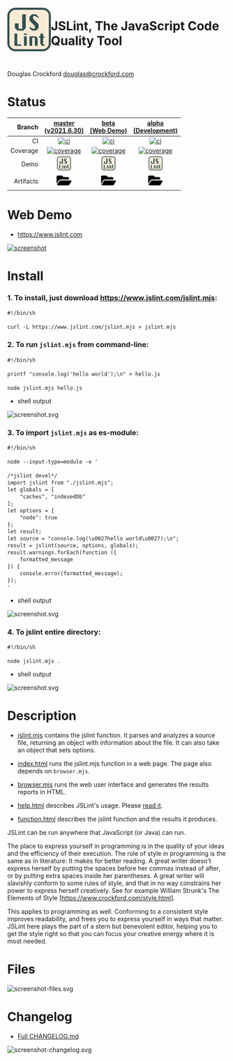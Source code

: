 [<img align="left" height="100" src="asset-image-jslint-512.svg"/>](https://github.com/kaizhu256/jslint)


# JSLint, The JavaScript Code Quality Tool

&nbsp;

Douglas Crockford <douglas@crockford.com>


# Status
| Branch | [master<br>(v2021.6.30)](https://github.com/kaizhu256/jslint/tree/master) | [beta<br>(Web Demo)](https://github.com/kaizhu256/jslint/tree/beta) | [alpha<br>(Development)](https://github.com/kaizhu256/jslint/tree/alpha) |
|--:|:--:|:--:|:--:|
| CI | [![ci](https://github.com/kaizhu256/jslint/actions/workflows/ci.yml/badge.svg?branch=master)](https://github.com/kaizhu256/jslint/actions?query=branch%3Amaster) | [![ci](https://github.com/kaizhu256/jslint/actions/workflows/ci.yml/badge.svg?branch=beta)](https://github.com/kaizhu256/jslint/actions?query=branch%3Abeta) | [![ci](https://github.com/kaizhu256/jslint/actions/workflows/ci.yml/badge.svg?branch=alpha)](https://github.com/kaizhu256/jslint/actions?query=branch%3Aalpha) |
| Coverage | [![coverage](https://kaizhu256.github.io/jslint/branch-alpha/.build/coverage/coverage-badge.svg)](https://kaizhu256.github.io/jslint/branch-alpha/.build/coverage/index.html) | [![coverage](https://kaizhu256.github.io/jslint/branch-alpha/.build/coverage/coverage-badge.svg)](https://kaizhu256.github.io/jslint/branch-alpha/.build/coverage/index.html) | [![coverage](https://kaizhu256.github.io/jslint/branch-alpha/.build/coverage/coverage-badge.svg)](https://kaizhu256.github.io/jslint/branch-alpha/.build/coverage/index.html) |
| Demo | [<img src="asset-image-jslint-512.svg" height="32">](https://kaizhu256.github.io/jslint/branch-alpha/index.html) | [<img src="asset-image-jslint-512.svg" height="32">](https://kaizhu256.github.io/jslint/branch-alpha/index.html) | [<img src="asset-image-jslint-512.svg" height="32">](https://kaizhu256.github.io/jslint/branch-alpha/index.html) |
| Artifacts | [<img src="asset-image-folder-open-solid.svg" height="30">](https://github.com/kaizhu256/jslint/tree/gh-pages/branch-alpha/.build) | [<img src="asset-image-folder-open-solid.svg" height="30">](https://github.com/kaizhu256/jslint/tree/gh-pages/branch-alpha/.build) | [<img src="asset-image-folder-open-solid.svg" height="30">](https://github.com/kaizhu256/jslint/tree/gh-pages/branch-alpha/.build) |


# Web Demo
- https://www.jslint.com

[![screenshot](https://kaizhu256.github.io/jslint/branch-alpha/.build/screenshot-browser-_2fjslint_2fbranch-beta_2findex.html.png)](https://kaizhu256.github.io/jslint/index.html)


# Install
### 1. To install, just download https://www.jslint.com/jslint.mjs:
```shell
#!/bin/sh

curl -L https://www.jslint.com/jslint.mjs > jslint.mjs
```

### 2. To run `jslint.mjs` from command-line:
```shell <!-- shRunWithScreenshotTxt .build/screenshot-install-cli-file.svg -->
#!/bin/sh

printf "console.log('hello world');\n" > hello.js

node jslint.mjs hello.js
```
- shell output

![screenshot.svg](https://kaizhu256.github.io/jslint/branch-alpha/.build/screenshot-install-cli-file.svg)

### 3. To import `jslint.mjs` as es-module:
```shell <!-- shRunWithScreenshotTxt .build/screenshot-install-import.svg -->
#!/bin/sh

node --input-type=module -e '

/*jslint devel*/
import jslint from "./jslint.mjs";
let globals = [
    "caches", "indexedDb"
];
let options = {
    "node": true
};
let result;
let source = "console.log(\u0027hello world\u0027);\n";
result = jslint(source, options, globals);
result.warnings.forEach(function ({
    formatted_message
}) {
    console.error(formatted_message);
});
'
```
- shell output

![screenshot.svg](https://kaizhu256.github.io/jslint/branch-alpha/.build/screenshot-install-import.svg)

### 4. To jslint entire directory:
```shell <!-- shRunWithScreenshotTxt .build/screenshot-install-cli-dir.svg -->
#!/bin/sh

node jslint.mjs .
```
- shell output

![screenshot.svg](https://kaizhu256.github.io/jslint/branch-alpha/.build/screenshot-install-cli-dir.svg)

<!-- coverage-hack
```javascript
"use strict";
```
-->


# Description
- [jslint.mjs](jslint.mjs) contains the jslint function. It parses and analyzes a source file, returning an object with information about the file. It can also take an object that sets options.

- [index.html](index.html) runs the jslint.mjs function in a web page. The page also depends on `browser.mjs`.

- [browser.mjs](browser.mjs) runs the web user interface and generates the results reports in HTML.

- [help.html](help.html) describes JSLint's usage. Please [read it](https://kaizhu256.github.io/jslint/help.html).

- [function.html](function.html) describes the jslint function and the results it produces.

JSLint can be run anywhere that JavaScript (or Java) can run.

The place to express yourself in programming is in the quality of your ideas and
the efficiency of their execution. The role of style in programming is the same
as in literature: It makes for better reading. A great writer doesn't express
herself by putting the spaces before her commas instead of after, or by putting
extra spaces inside her parentheses. A great writer will slavishly conform to
some rules of style, and that in no way constrains her power to express herself
creatively. See for example William Strunk's The Elements of Style
[https://www.crockford.com/style.html].

This applies to programming as well. Conforming to a consistent style improves
readability, and frees you to express yourself in ways that matter. JSLint here
plays the part of a stern but benevolent editor, helping you to get the style
right so that you can focus your creative energy where it is most needed.


# Files
![screenshot-files.svg](https://kaizhu256.github.io/jslint/branch-alpha/.build/screenshot-files.svg)


# Changelog
- [Full CHANGELOG.md](CHANGELOG.md)

![screenshot-changelog.svg](https://kaizhu256.github.io/jslint/branch-alpha/.build/screenshot-changelog.svg)
